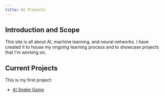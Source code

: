 ```yaml
---
title: AI Projects
---
```

## Introduction and Scope

This site is all about AI, machine learning, and neural networks. I have 
created it to house my ongoing learning process and to showcase projects 
that I'm working on.

## Current Projects

This is my first project:

* [AI Snake Game](/pages/ai-snake-game.html)

